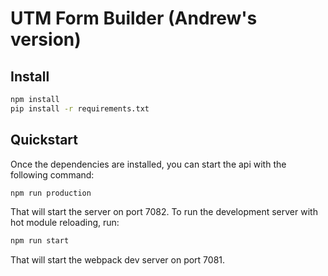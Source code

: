 # UTM Form Builder (Andrew's version)

## Install
```bash
npm install
pip install -r requirements.txt
```

## Quickstart
Once the dependencies are installed, you can start the api with the following command:

```bash
npm run production
```
That will start the server on port 7082. To run the development server with hot module reloading, run:

```bash
npm run start
```

That will start the webpack dev server on port 7081.